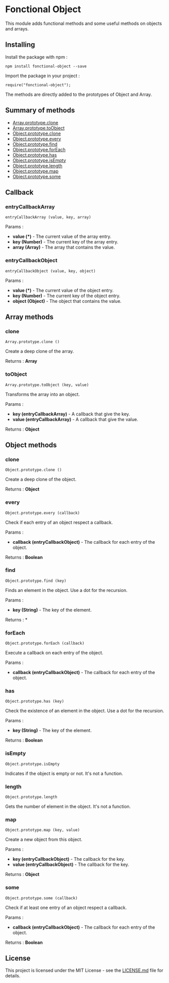 # Fonctional Object

This module adds functional methods and some useful methods on objects and arrays.

## Installing

Install the package with npm :

    npm install fonctional-object --save

Import the package in your project :

    require("fonctional-object");

The methods are directly added to the prototypes of Object and Array.

## Summary of methods

- [Array.prototype.clone](#clone)
- [Array.prototype.toObject](#toObject)
- [Object.prototype.clone](#clone)
- [Object.prototype.every](#every)
- [Object.prototype.find](#find)
- [Object.prototype.forEach](#forEach)
- [Object.prototype.has](#has)
- [Object.prototype.isEmpty](#isEmpty)
- [Object.prototype.length](#length)
- [Object.prototype.map](#map)
- [Object.prototype.some](#some)

## Callback

### entryCallbackArray

    entryCallbackArray (value, key, array)

Params :

- **value (*)** - The current value of the array entry.
- **key (Number)** - The current key of the array entry.
- **array (Array)** - The array that contains the value.

### entryCallbackObject

    entryCallbackObject (value, key, object)

Params :

- **value (*)** - The current value of the object entry.
- **key (Number)** - The current key of the object entry.
- **object (Object)** - The object that contains the value.

## Array methods

### clone

    Array.prototype.clone ()

Create a deep clone of the array.

Returns : **Array**

### toObject

    Array.prototype.toObject (key, value)

Transforms the array into an object.

Params :

- **key (entryCallbackArray)** - A callback that give the key.
- **value (entryCallbackArray)** - A callback that give the value.

Returns : **Object**

## Object methods

### clone

    Object.prototype.clone ()

Create a deep clone of the object.

Returns : **Object**

### every

    Object.prototype.every (callback)

Check if each entry of an object respect a callback.

Params :

- **callback (entryCallbackObject)** - The callback for each entry of the object.

Returns : **Boolean**

### find

    Object.prototype.find (key)

Finds an element in the object. Use a dot for the recursion.

Params :

- **key (String)** - The key of the element.

Returns : *

### forEach

    Object.prototype.forEach (callback)

Execute a callback on each entry of the object.

Params :

- **callback (entryCallbackObject)** - The callback for each entry of the object.

### has

    Object.prototype.has (key)

Check the existence of an element in the object. Use a dot for the recursion.

Params :

- **key (String)** - The key of the element.

Returns : **Boolean**

### isEmpty

    Object.prototype.isEmpty

Indicates if the object is empty or not. It's not a function.

### length

    Object.prototype.length

Gets the number of element in the object. It's not a function.

### map

    Object.prototype.map (key, value)

Create a new object from this object.

Params :

- **key (entryCallbackObject)** - The callback for the key.
- **value (entryCallbackObject)** - The callback for the key.

Returns : **Object**

### some

    Object.prototype.some (callback)

Check if at least one entry of an object respect a callback.

Params :

- **callback (entryCallbackObject)** - The callback for each entry of the object.

Returns : **Boolean**

## License

This project is licensed under the MIT License - see the [LICENSE.md](./LICENSE.md) file for details.